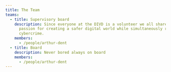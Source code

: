 ```yaml
---
title: The Team
teams:
  - title: Supervisory board
    description: Since everyone at the DIVD is a volunteer we all share a similar
      passion for creating a safer digital world while simultaneously reporting
      cybercrime.
    members:
      - /people/arthur-dent
  - title: Board
    description: Never bored always on board
    members:
      - /people/arthur-dent
---
```

